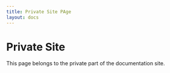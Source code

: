 ```yaml
---
title: Private Site PAge
layout: docs
---
```


# Private Site

This page belongs to the private part of the documentation site.